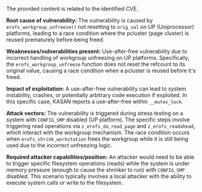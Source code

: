 The provided content is related to the identified CVE.

**Root cause of vulnerability:**
The vulnerability is caused by `erofs_workgroup_unfreeze()` not resetting to `orig_val` on UP (Uniprocessor) platforms, leading to a race condition where the pcluster (page cluster) is reused prematurely before being freed.

**Weaknesses/vulnerabilities present:**
Use-after-free vulnerability due to incorrect handling of workgroup unfreezing on UP platforms. Specifically, the `erofs_workgroup_unfreeze` function does not reset the refcount to its original value, causing a race condition when a pcluster is reused before it's freed.

**Impact of exploitation:**
A use-after-free vulnerability can lead to system instability, crashes, or potentially arbitrary code execution if exploited. In this specific case, KASAN reports a use-after-free within `__mutex_lock`.

**Attack vectors:**
The vulnerability is triggered during stress testing on a system with `CONFIG_SMP` disabled (UP platform). The specific steps involve triggering read operations via `z_erofs_do_read_page` and `z_erofs_readahead`, which interact with the workgroup mechanism. The race condition occurs when `erofs_shrink_workstation` frees the workgroup while it is still being used due to the incorrect unfreezing logic.

**Required attacker capabilities/position:**
An attacker would need to be able to trigger specific filesystem operations (reads) while the system is under memory pressure (enough to cause the shrinker to run) with `CONFIG_SMP` disabled. This scenario typically involves a local attacker with the ability to execute system calls or write to the filesystem.